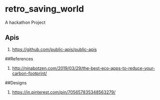 # retro_saving_world

A hackathon Project

## Apis
1. https://github.com/public-apis/public-apis

##References
1. http://ninabotzen.com/2019/03/29/the-best-eco-apps-to-reduce-your-carbon-footprint/

##Designs
1. https://in.pinterest.com/pin/705657835348563279/